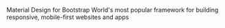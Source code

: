 Material Design for Bootstrap
World's most popular framework for building responsive, mobile-first websites and apps